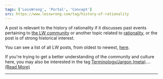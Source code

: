 ```yaml
---
tags: ['LessWrong', 'Portal', 'Concept']
src: https://www.lesswrong.com/tag/history-of-rationality
---
```


A post is relevant to the history of rationality if it discusses past events pertaining to [the LW community](https://www.lesswrong.com/tag/community) or another topic related to [rationality](https://www.lesswrong.com/tag/rationality), or the post is of strong historical interest.

You can see a list of all LW posts, from oldest to newest, [here](https://wiki.lesswrong.com/wiki/Less_Wrong/All_articles).

If you're trying to get a better understanding of the community and culture here, you may also be interested in the tag [Terminology/Jargon (meta)](https://www.lesswrong.com/tag/terminology-jargon-meta)....[(Read More)]()



---

